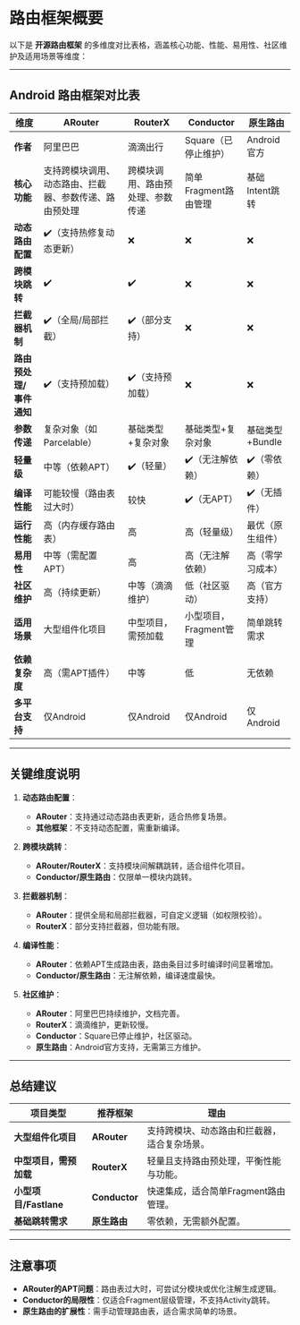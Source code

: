 # 路由框架概要

以下是 **开源路由框架** 的多维度对比表格，涵盖核心功能、性能、易用性、社区维护及适用场景等维度：

---

## **Android 路由框架对比表**

| **维度**               | **ARouter**               | **RouterX**               | **Conductor**             | **原生路由**             |
|------------------------|---------------------------|---------------------------|---------------------------|-------------------------|
| **作者**               | 阿里巴巴                  | 滴滴出行                  | Square（已停止维护）      | Android官方             |
| **核心功能**           | 支持跨模块调用、动态路由、拦截器、参数传递、路由预处理 | 跨模块调用、路由预处理、参数传递 | 简单Fragment路由管理    | 基础Intent跳转          |
| **动态路由配置**       | ✔️（支持热修复动态更新）   | ❌                        | ❌                         | ❌                       |
| **跨模块跳转**         | ✔️                        | ✔️                        | ❌                         | ❌                       |
| **拦截器机制**         | ✔️（全局/局部拦截）        | ✔️（部分支持）             | ❌                         | ❌                       |
| **路由预处理/事件通知** | ✔️（支持预加载）           | ✔️（支持预加载）           | ❌                         | ❌                       |
| **参数传递**           | 复杂对象（如Parcelable）  | 基础类型+复杂对象          | 基础类型+复杂对象          | 基础类型+Bundle          |
| **轻量级**             | 中等（依赖APT）           | ✔️（轻量）                | ✔️（无注解依赖）           | ✔️（零依赖）             |
| **编译性能**           | 可能较慢（路由表过大时）  | 较快                      | ✔️（无APT）                | ✔️（无插件）             |
| **运行性能**           | 高（内存缓存路由表）       | 高                        | 高（轻量级）               | 最优（原生组件）         |
| **易用性**             | 中等（需配置APT）         | 高                        | 高（无注解依赖）           | 高（零学习成本）         |
| **社区维护**           | 高（持续更新）            | 中等（滴滴维护）          | 低（社区驱动）             | 高（官方支持）           |
| **适用场景**           | 大型组件化项目            | 中型项目，需预加载        | 小型项目，Fragment管理     | 简单跳转需求             |
| **依赖复杂度**         | 高（需APT插件）           | 中等                      | 低                         | 无依赖                   |
| **多平台支持**         | 仅Android                 | 仅Android                 | 仅Android                 | 仅Android               |

---

## **关键维度说明**
1. **动态路由配置**：
   - **ARouter**：支持通过动态路由表更新，适合热修复场景。
   - **其他框架**：不支持动态配置，需重新编译。

2. **跨模块跳转**：
   - **ARouter/RouterX**：支持模块间解耦跳转，适合组件化项目。
   - **Conductor/原生路由**：仅限单一模块内跳转。

3. **拦截器机制**：
   - **ARouter**：提供全局和局部拦截器，可自定义逻辑（如权限校验）。
   - **RouterX**：部分支持拦截器，但功能有限。

4. **编译性能**：
   - **ARouter**：依赖APT生成路由表，路由条目过多时编译时间显著增加。
   - **Conductor/原生路由**：无注解依赖，编译速度最快。

5. **社区维护**：
   - **ARouter**：阿里巴巴持续维护，文档完善。
   - **RouterX**：滴滴维护，更新较慢。
   - **Conductor**：Square已停止维护，社区驱动。
   - **原生路由**：Android官方支持，无需第三方维护。

---

## **总结建议**
| **项目类型**           | **推荐框架**       | **理由**                                   |
|------------------------|--------------------|--------------------------------------------|
| **大型组件化项目**      | **ARouter**        | 支持跨模块、动态路由和拦截器，适合复杂场景。|
| **中型项目，需预加载**  | **RouterX**        | 轻量且支持路由预处理，平衡性能与功能。      |
| **小型项目/Fastlane**  | **Conductor**      | 快速集成，适合简单Fragment路由管理。        |
| **基础跳转需求**        | **原生路由**       | 零依赖，无需额外配置。                      |

---

## **注意事项**
- **ARouter的APT问题**：路由表过大时，可尝试分模块或优化注解生成逻辑。
- **Conductor的局限性**：仅适合Fragment层级管理，不支持Activity跳转。
- **原生路由的扩展性**：需手动管理路由表，适合需求简单的场景。